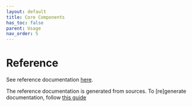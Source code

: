 ```yaml
---
layout: default
title: Core Components
has_toc: false  
parent: Usage
nav_order: 5
---
```


# Reference

See reference documentation [here](./../../dist/api/doc/device-access.js.md).

The reference documentation is generated from sources. To [re]generate documentation, follow [this guide](./../development/building#documentation)
